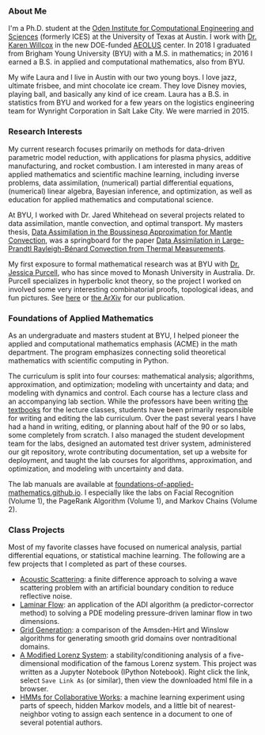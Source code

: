 ### About Me

I'm a Ph.D. student at the <a href="https://www.oden.utexas.edu/" target="\_blank">Oden Institute for Computational Engineering and Sciences</a> (formerly ICES) at the University of Texas at Austin.
I work with <a href="http://kiwi.oden.utexas.edu/" target="\_blank">Dr. Karen Willcox</a> in the new DOE-funded <a href="https://www.oden.utexas.edu/about/news/527/" target="\blank">AEOLUS</a> center.
In 2018 I graduated from Brigham Young University (BYU) with a M.S. in mathematics; in 2016 I earned a B.S. in applied and computational mathematics, also from BYU.

My wife Laura and I live in Austin with our two young boys.
I love jazz, ultimate frisbee, and mint chocolate ice cream.
They love Disney movies, playing ball, and basically any kind of ice cream.
Laura has a B.S. in statistics from BYU and worked for a few years on the logistics engineering team for Wynright Corporation in Salt Lake City.
We were married in 2015.

### Research Interests

My current research focuses primarily on methods for data-driven parametric model reduction, with applications for plasma physics, additive manufacturing, and rocket combustion.
I am interested in many areas of applied mathematics and scientific machine learning, including inverse problems, data assimilation, (numerical) partial differential equations, (numerical) linear algebra, Bayesian inference, and optimization, as well as education for applied mathematics and computational science.

At BYU, I worked with Dr. Jared Whitehead on several projects related to data assimilation, mantle convection, and optimal transport.
My masters thesis, <a href="https://scholarsarchive.byu.edu/etd/6951/" target="\_blank">Data Assimilation in the Boussinesq Approximation for Mantle Convection</a>, was a springboard for the paper <a href="https://arxiv.org/abs/1903.01508/" target="\_blank">Data Assimilation in Large-Prandtl Rayleigh-Bénard Convection from Thermal Measurements</a>.

My first exposure to formal mathematical research was at BYU with <a href="http://users.monash.edu/~jpurcell" target="\_blank">Dr. Jessica Purcell</a>, who has since moved to Monash University in Australia.
Dr. Purcell specializes in hyperbolic knot theory, so the project I worked on involved some very interesting combinatorial proofs, topological ideas, and fun pictures.
See <a href="https://www.worldscientific.com/doi/abs/10.1142/S0218216515500443" target="\_blank">here</a> or <a href="https://arxiv.org/pdf/1406.0195.pdf" target="\_blank">the ArXiv</a> for our publication.

### Foundations of Applied Mathematics

As an undergraduate and masters student at BYU, I helped pioneer the applied and computational mathematics emphasis (ACME) in the math department.
The program emphasizes connecting solid theoretical mathematics with scientific computing in Python.
<!-- The goal of the program is to serve as a template for a new, modern curriculum for applied mathematics. -->
The curriculum is split into four courses: mathematical analysis; algorithms, approximation, and optimization; modeling with uncertainty and data; and modeling with dynamics and control.
Each course has a lecture class and an accompanying lab section.
While the professors have been writing <a href="http://bookstore.siam.org/ot152/" target="\_blank">the textbooks</a> for the lecture classes, students have been primarily responsible for writing and editing the lab curriculum.
Over the past several years I have had a hand in writing, editing, or planning about half of the 90 or so labs, some completely from scratch.
I also managed the student development team for the labs, designed an automated test driver system, administered our git repository, wrote contributing documentation, set up a website for deployment, and taught the lab courses for algorithms, approximation, and optimization, and modeling with uncertainty and data.

The lab manuals are available at <a href="https://foundations-of-applied-mathematics.github.io/" target="\_blank">foundations-of-applied-mathematics.github.io</a>.
I especially like the labs on Facial Recognition (Volume 1), the PageRank Algorithm (Volume 1), and Markov Chains (Volume 2).

### Class Projects

Most of my favorite classes have focused on numerical analysis, partial differential equations, or statistical machine learning.
The following are a few projects that I completed as part of these courses.
- [Acoustic Scattering](https://github.com/shanemcq18/shanemcq18/raw/master/projects/acoustic_scattering.pdf): a finite difference approach to solving a wave scattering problem with an artificial boundary condition to reduce reflective noise.
- [Laminar Flow](https://github.com/shanemcq18/shanemcq18/raw/master/projects/laminar_flow.pdf): an application of the ADI algorithm (a predictor-corrector method) to solving a PDE modeling pressure-driven laminar flow in two dimensions.
- [Grid Generation](https://github.com/shanemcq18/shanemcq18/raw/master/projects/grid_generation.pdf): a comparison of the Amsden-Hirt and Winslow algorithms for generating smooth grid domains over nontraditional domains.
- [A Modified Lorenz System](https://github.com/shanemcq18/shanemcq18/raw/master/projects/lorenz_stability.html): a stability/conditioning analysis of a five-dimensional modification of the famous Lorenz system.
This project was written as a Jupyter Notebook (IPython Notebook).
Right click the link, select `Save Link As` (or similar), then view the downloaded html file in a browser.
- [HMMs for Collaborative Works](https://github.com/shanemcq18/shanemcq18/raw/master/projects/hmm_nlp.pdf): a machine learning experiment using parts of speech, hidden Markov models, and a little bit of nearest-neighbor voting to assign each sentence in a document to one of several potential authors.
